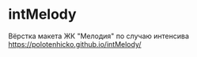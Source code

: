 # intMelody
Вёрстка макета ЖК "Мелодия" по случаю интенсива
https://polotenhicko.github.io/intMelody/
